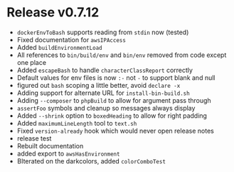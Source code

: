 # Release v0.7.12

- `dockerEnvToBash` supports reading from `stdin` now (tested)
- Fixed documentation for `awsIPAccess`
- Added `buildEnvironmentLoad`
- All references to `bin/build/env` and `bin/env` removed from code except one place
- Added `escapeBash` to handle `characterClassReport` correctly
- Default values for env files is now `:-` not `-` to support blank and null
- figured out `bash` scoping a little better, avoid `declare -x`
- Adding support for alternate URL for `install-bin-build.sh`
- Adding `--composer` to `phpBuild` to allow for argument pass through
- `assertFoo` symbols and cleanup so messages always display
- Added `--shrink` option to `boxedHeading` to allow for right padding
- Added `maximumLineLength` tool to `text.sh`
- Fixed `version-already` hook which would never open release notes
- release test
- Rebuilt documentation
- added export to `awsHasEnvironment`
- BIterated on the darkcolors, added `colorComboTest`
